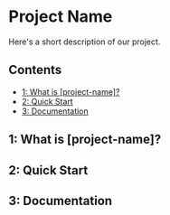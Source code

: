 # Project Name

Here's a short description of our project.

## Contents

* [1: What is [project-name]?](https://github.com/csci-3308-6/csci-3308-6#1-what-is-project-name)
* [2: Quick Start]()
* [3: Documentation]()

## 1: What is [project-name]?

## 2: Quick Start

## 3: Documentation
